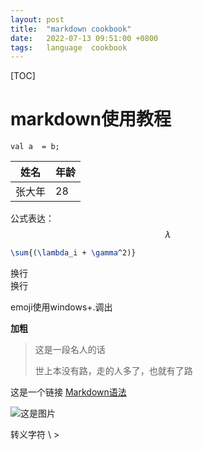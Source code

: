 ```yaml
---
layout: post
title:  "markdown cookbook"
date:   2022-07-13 09:51:00 +0800
tags:   language  cookbook
---
```


[TOC]

# markdown使用教程
`val a  = b;`
<table>
<thead>
<tr>
<th>姓名</th>
<th>年龄</th>
</tr>
</thead>

<tbody>
<tr>
<td>张大年</td>
<td>28</td>
</tr>
</tbody>
</table>

公式表达：
$$ \lambda $$
```latex
\sum{(\lambda_i + \gamma^2)}
```

换行  
换行  

emoji使用windows+.调出

**加粗**

> 这是一段名人的话
>  
>世上本没有路，走的人多了，也就有了路

这是一个链接 [Markdown语法](https://markdown.com.cn)

![这是图片](/abc.jpg)

转义字符 \\ \>
